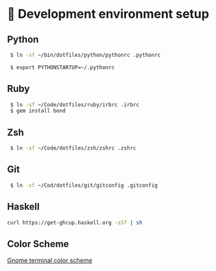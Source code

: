 #  🐧 Development environment setup


## Python

```bash
 $ ln -sf ~/bin/dotfiles/python/pythonrc .pythonrc

 $ export PYTHONSTARTUP=~/.pythonrc
```
## Ruby 

```bash
 $ ln -sf ~/Code/dotfiles/ruby/irbrc .irbrc
 $ gem install bond

```
## Zsh
```bash
 $ ln -sf ~/Code/dotfiles/zsh/zshrc .zshrc
```

## Git

```bash
 $ ln -sf ~/Cod/dotfiles/git/gitconfig .gitconfig
```

## Haskell
```bash
curl https://get-ghcup.haskell.org -sSf | sh

```

## Color Scheme
[Gnome terminal color scheme](http://mayccoll.github.io/Gogh/)


